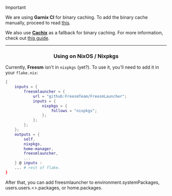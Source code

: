> [!IMPORTANT]
> We are using **Garnix CI** for binary caching.
> To add the binary cache manually, proceed to read [this](https://garnix.io/docs/caching).
>
> We also use **[Cachix](https://app.cachix.org/cache/freesmlauncher#pull)** as a fallback for binary caching.
> For more information, check out [this guide](https://docs.cachix.org/getting-started#using-binaries-with-nix).

---

### <div align="center"> Using on NixOS / Nixpkgs </div>

Currently, **Freesm** isn't in `nixpkgs` (yet?). To use it, you'll need to add it in your `flake.nix`:

```nix
{
    inputs = {
        freesmlauncher = {
            url = "github:FreesmTeam/FreesmLauncher";
            inputs = {
                nixpkgs = {
                    follows = "nixpkgs";
                };
            };
        };
    };
    outputs = {
        self,
        nixpkgs,
        home-manager,
        freesmlauncher,
        ...
    } @ inputs :
    ... # rest of flake.
}
```

After that, you can add freesmlauncher to environment.systemPackages, users.users.<>.packages, or home.packages.
